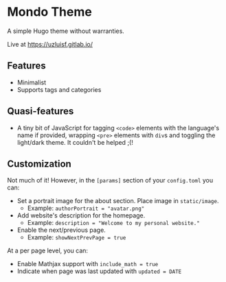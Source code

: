 # Mondo Theme

A simple Hugo theme without warranties. 

Live at https://uzluisf.gitlab.io/

## Features

- Minimalist
- Supports tags and categories

## Quasi-features

- A tiny bit of JavaScript for tagging `<code>` elements with the language's 
  name if provided, wrapping `<pre>` elements with `div`s and 
  toggling the light/dark theme. It couldn't be helped ;(!

## Customization

Not much of it! However, in the `[params]` section of your `config.toml`
you can:

- Set a portrait image for the about section. Place image in `static/image`.
    - Example: `authorPortrait = "avatar.png"`
- Add website's description for the homepage.
    - Example: `description = "Welcome to my personal website."`
- Enable the next/previous page.
    - Example: `showNextPrevPage = true`

At a per page level, you can:

- Enable Mathjax support with `include_math = true`
- Indicate when page was last updated with `updated = DATE`

